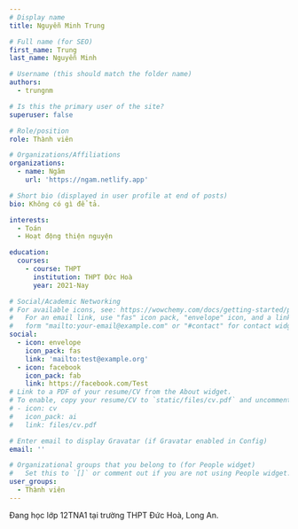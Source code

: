 ```yaml
---
# Display name
title: Nguyễn Minh Trung

# Full name (for SEO)
first_name: Trung
last_name: Nguyễn Minh

# Username (this should match the folder name)
authors:
  - trungnm

# Is this the primary user of the site?
superuser: false

# Role/position
role: Thành viên

# Organizations/Affiliations
organizations:
  - name: Ngăm
    url: 'https://ngam.netlify.app'

# Short bio (displayed in user profile at end of posts)
bio: Không có gì để tả.

interests:
  - Toán
  - Hoạt động thiện nguyện

education:
  courses:
    - course: THPT
      institution: THPT Đức Hoà
      year: 2021-Nay

# Social/Academic Networking
# For available icons, see: https://wowchemy.com/docs/getting-started/page-builder/#icons
#   For an email link, use "fas" icon pack, "envelope" icon, and a link in the
#   form "mailto:your-email@example.com" or "#contact" for contact widget.
social:
  - icon: envelope
    icon_pack: fas
    link: 'mailto:test@example.org'
  - icon: facebook
    icon_pack: fab
    link: https://facebook.com/Test
# Link to a PDF of your resume/CV from the About widget.
# To enable, copy your resume/CV to `static/files/cv.pdf` and uncomment the lines below.
# - icon: cv
#   icon_pack: ai
#   link: files/cv.pdf

# Enter email to display Gravatar (if Gravatar enabled in Config)
email: ''

# Organizational groups that you belong to (for People widget)
#   Set this to `[]` or comment out if you are not using People widget.
user_groups:
  - Thành viên
---
```


Đang học lớp 12TNA1 tại trường THPT Đức Hoà, Long An.

